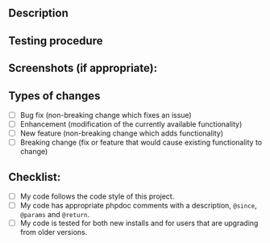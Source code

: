 <!--- Provide a general summary of your changes in the Title above -->

## Description
<!--- Describe your changes in detail. -->
<!--- You can link a corresponding issue. -->

## Testing procedure
<!--- Please describe in detail how you tested your changes. -->
<!--- Include details of your testing environment, and the tests you ran to -->
<!--- see how your change affects other areas of the code, etc. -->

## Screenshots (if appropriate):

## Types of changes
<!--- What types of changes does your code introduce? Put an x in all the boxes that apply: -->
- [ ] Bug fix (non-breaking change which fixes an issue)
- [ ] Enhancement (modification of the currently available functionality)
- [ ] New feature (non-breaking change which adds functionality)
- [ ] Breaking change (fix or feature that would cause existing functionality to change)

## Checklist:
<!--- Go over all the following points, and put an x in all the boxes that apply. -->
<!--- If you're unsure about any of these, don't hesitate to ask. We're here to help! -->
- [ ] My code follows the code style of this project.
- [ ] My code has appropriate phpdoc comments with a description, `@since`, `@params` and `@return`.
- [ ] My code is tested for both new installs and for users that are upgrading from older versions.

